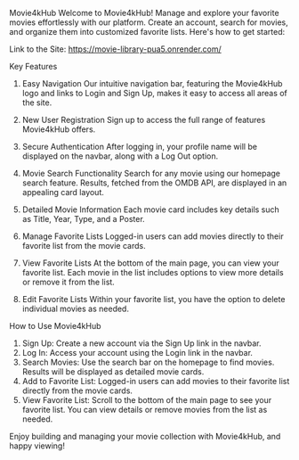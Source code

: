 Movie4kHub
Welcome to Movie4kHub! Manage and explore your favorite movies effortlessly with our platform. Create an account, search for movies, and organize them into customized favorite lists. Here's how to get started:

Link to the Site: https://movie-library-pua5.onrender.com/

Key Features
1. Easy Navigation
Our intuitive navigation bar, featuring the Movie4kHub logo and links to Login and Sign Up, makes it easy to access all areas of the site.

2. New User Registration
Sign up to access the full range of features Movie4kHub offers.

3. Secure Authentication
After logging in, your profile name will be displayed on the navbar, along with a Log Out option.

4. Movie Search Functionality
Search for any movie using our homepage search feature. Results, fetched from the OMDB API, are displayed in an appealing card layout.

5. Detailed Movie Information
Each movie card includes key details such as Title, Year, Type, and a Poster.

6. Manage Favorite Lists
Logged-in users can add movies directly to their favorite list from the movie cards.

7. View Favorite Lists
At the bottom of the main page, you can view your favorite list. Each movie in the list includes options to view more details or remove it from the list.

8. Edit Favorite Lists
Within your favorite list, you have the option to delete individual movies as needed.

How to Use Movie4kHub
  1. Sign Up: Create a new account via the Sign Up link in the navbar.
  2. Log In: Access your account using the Login link in the navbar.
  3. Search Movies: Use the search bar on the homepage to find movies. Results will be displayed as detailed movie cards.
  4. Add to Favorite List: Logged-in users can add movies to their favorite list directly from the movie cards.
  5. View Favorite List: Scroll to the bottom of the main page to see your favorite list. You can view details or remove movies from the list as needed.

Enjoy building and managing your movie collection with Movie4kHub, and happy viewing!
